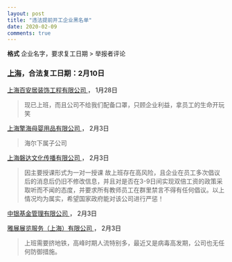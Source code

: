 ```yaml
---
layout: post
title: "违法提前开工企业黑名单"
date: 2020-02-09
comments: true
---
```


<div style=”background-color: grey; margins: 5px”>
<strong>格式</strong>
企业名字，要求复工日期
> 举报者评论
</div>

### <a href=”http://www.shanghai.gov.cn/nw2/nw2314/nw2319/nw12344/u26aw63451.html” >上海</a>，合法复工日期：2月10日

<a href=/images/sh1.jpg>	上海百安居装饰工程有限公司	</a>，	1月28日	
>	现已上班，而且公司不给我们配备口罩，只顾企业利益，拿员工的生命开玩笑

<a href=/images/sh2.jpg>	上海擎海母婴用品有限公司	</a>，	2月3日	
>	海尔下属子公司

<a href=/images/sh3.jpg>	上海磐达文化传播有限公司	</a>，	2月3日	
>	因主要授课形式为一对一授课 故上班存在高风险，且企业在员工多次倡议后的消息后仍旧不修改信息，并且对是否在3-9日间实现双倍工资的政策采取听而不闻的态度，并要求所有教师员工在群里禁言不得有任何倡议。以上情况均为属实，希望国家政府能对该公司进行严惩！

<a href=/images/sh4.jpg>	中银基金管理有限公司	</a>，	2月3日	

<a href=/images/sh5.jpg>	雅展展览服务（上海）有限公司	</a>，	2月3日	
>	上班需要挤地铁，高峰时期人流特别多，最近又是病毒高发期，公司也无任何防御措施。

